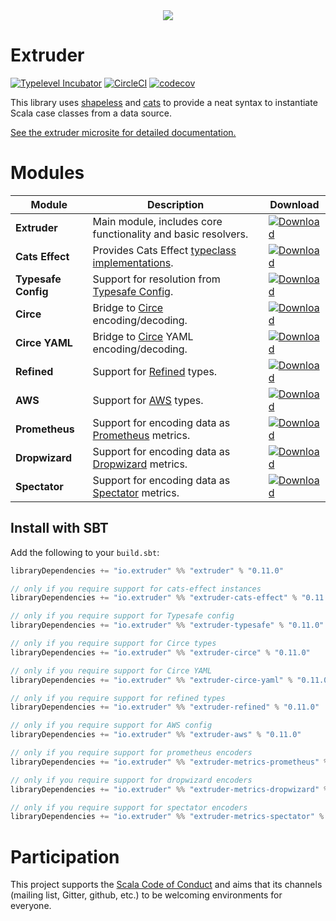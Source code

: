 <div style="text-align:center"><img src ="https://janstenpickle.github.io/extruder/img/extruder.svg" /></div>

# Extruder

[![Typelevel Incubator](https://img.shields.io/badge/typelevel-incubator-green.svg)](http://typelevel.org/projects) [![CircleCI](https://circleci.com/gh/janstenpickle/extruder/tree/master.svg?style=shield)](https://circleci.com/gh/janstenpickle/extruder/tree/master) [![codecov](https://codecov.io/gh/janstenpickle/extruder/branch/master/graph/badge.svg)](https://codecov.io/gh/janstenpickle/extruder)

This library uses [shapeless](https://github.com/milessabin/shapeless) and [cats](https://github.com/typelevel/cats) to provide a neat syntax to instantiate Scala case classes from a data source.

[See the extruder microsite for detailed documentation.](https://janstenpickle.github.io/extruder/)

# Modules
|Module|Description|Download|
|---|---|---|
| **Extruder**|Main module, includes core functionality and basic resolvers.|[ ![Download](https://api.bintray.com/packages/janstenpickle/extruder/extruder/images/download.svg) ](https://bintray.com/janstenpickle/extruder/extruder/_latestVersion)|
| **Cats Effect**|Provides Cats Effect [typeclass implementations](concepts.html#effects).|[ ![Download](https://api.bintray.com/packages/janstenpickle/extruder/extruder/images/download.svg) ](https://bintray.com/janstenpickle/extruder/extruder-cats-effect/_latestVersion)|
| **Typesafe Config**|Support for resolution from [Typesafe Config](https://github.com/typesafehub/config).|[ ![Download](https://api.bintray.com/packages/janstenpickle/extruder/extruder/images/download.svg) ](https://bintray.com/janstenpickle/extruder/extruder-typesafe/_latestVersion)|
| **Circe**|Bridge to [Circe](https://circe.github.io/circe/) encoding/decoding.|[ ![Download](https://api.bintray.com/packages/janstenpickle/extruder/extruder/images/download.svg) ](https://bintray.com/janstenpickle/extruder/extruder-circe/_latestVersion)|
| **Circe YAML**|Bridge to [Circe](https://circe.github.io/circe/) YAML encoding/decoding.|[ ![Download](https://api.bintray.com/packages/janstenpickle/extruder/extruder/images/download.svg) ](https://bintray.com/janstenpickle/extruder/extruder-circe/_latestVersion)|
| **Refined**|Support for [Refined](https://github.com/fthomas/refined) types.|[ ![Download](https://api.bintray.com/packages/janstenpickle/extruder/extruder/images/download.svg) ](https://bintray.com/janstenpickle/extruder/extruder-refined/_latestVersion)|
| **AWS**|Support for [AWS](https://aws.amazon.com/sdk-for-java/) types.|[ ![Download](https://api.bintray.com/packages/janstenpickle/extruder/extruder/images/download.svg) ](https://bintray.com/janstenpickle/extruder/extruder-aws/_latestVersion)|
| **Prometheus**|Support for encoding data as [Prometheus](https://prometheus.io) metrics.|[ ![Download](https://api.bintray.com/packages/janstenpickle/extruder/extruder/images/download.svg) ](https://bintray.com/janstenpickle/extruder/extruder-metrics-prometheus/_latestVersion)|
| **Dropwizard**|Support for encoding data as [Dropwizard](https://metrics.dropwizard.io) metrics.|[ ![Download](https://api.bintray.com/packages/janstenpickle/extruder/extruder/images/download.svg) ](https://bintray.com/janstenpickle/extruder/extruder-metrics-dropwizard/_latestVersion)|
| **Spectator**|Support for encoding data as [Spectator](https://github.com/Netflix/spectator) metrics.|[ ![Download](https://api.bintray.com/packages/janstenpickle/extruder/extruder/images/download.svg) ](https://bintray.com/janstenpickle/extruder/extruder-metrics-spectator/_latestVersion)|

## Install with SBT
Add the following to your `build.sbt`:
```scala
libraryDependencies += "io.extruder" %% "extruder" % "0.11.0"

// only if you require support for cats-effect instances
libraryDependencies += "io.extruder" %% "extruder-cats-effect" % "0.11.0"

// only if you require support for Typesafe config
libraryDependencies += "io.extruder" %% "extruder-typesafe" % "0.11.0"

// only if you require support for Circe types
libraryDependencies += "io.extruder" %% "extruder-circe" % "0.11.0"

// only if you require support for Circe YAML
libraryDependencies += "io.extruder" %% "extruder-circe-yaml" % "0.11.0"

// only if you require support for refined types
libraryDependencies += "io.extruder" %% "extruder-refined" % "0.11.0"

// only if you require support for AWS config
libraryDependencies += "io.extruder" %% "extruder-aws" % "0.11.0"

// only if you require support for prometheus encoders
libraryDependencies += "io.extruder" %% "extruder-metrics-prometheus" % "0.11.0"

// only if you require support for dropwizard encoders
libraryDependencies += "io.extruder" %% "extruder-metrics-dropwizard" % "0.11.0"

// only if you require support for spectator encoders
libraryDependencies += "io.extruder" %% "extruder-metrics-spectator" % "0.11.0"
```

# Participation

This project supports the [Scala Code of Conduct](https://typelevel.org/code-of-conduct.html) and aims that its channels
(mailing list, Gitter, github, etc.) to be welcoming environments for everyone.

